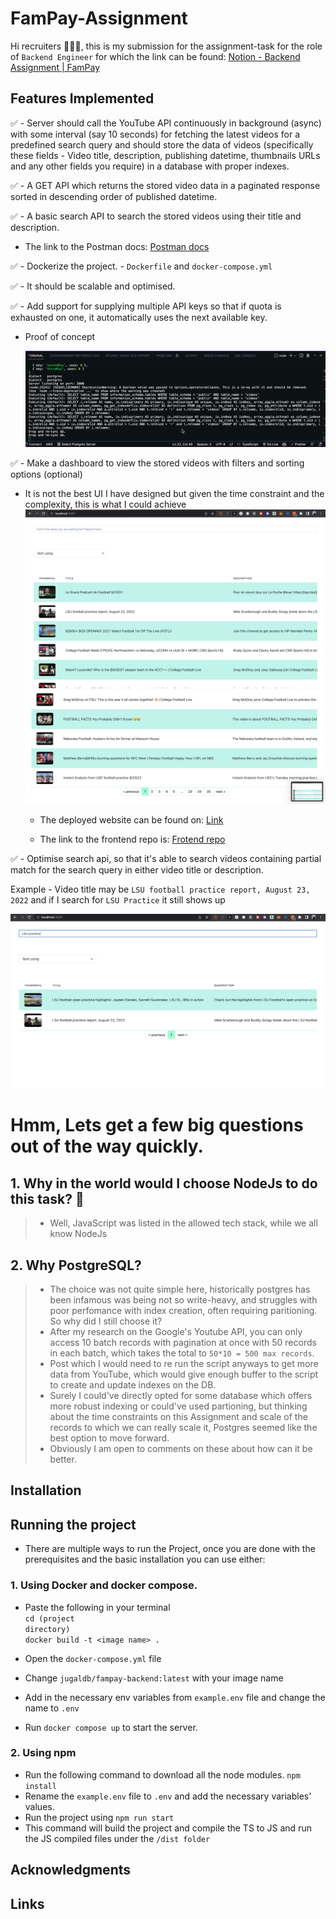 # FamPay-Assignment

Hi recruiters 🙋🏻‍♂️, this is my submission for the assignment-task for the role of ```Backend Engineer``` for which the link can be found: [Notion - Backend Assignment | FamPay](https://www.notion.so/fampay/Backend-Assignment-FamPay-32aa100dbd8a4479878f174ad8f9d990)
## Features Implemented

✅ -  Server should call the YouTube API continuously in background (async) with some interval (say 10 seconds) for fetching the latest videos for a predefined search query and should store the data of videos (specifically these fields - Video title, description, publishing datetime, thumbnails URLs and any other fields you require) in a database with proper indexes.
 
✅ - A GET API which returns the stored video data in a paginated response sorted in descending order of published datetime.

✅ - A basic search API to search the stored videos using their title and description.

- The link to the Postman docs: [Postman docs](https://documenter.getpostman.com/view/10968840/VUqrPd4s)

✅ - Dockerize the project. - ```Dockerfile``` and ```docker-compose.yml```

✅ - It should be scalable and optimised.

✅ - Add support for supplying multiple API keys so that if quota is exhausted on one, it automatically uses the next available key.
- Proof of concept

  ![Demo](./assets/proof-of-concept.gif)


✅ - Make a dashboard to view the stored videos with filters and sorting options (optional)

- It is not the best UI I have designed but given the time constraint and the complexity, this is what I could achieve
  ![Demo](./assets/Home-page-1.png)
  ![Demo](./assets/Home-Page-2.png)


  - The deployed website can be found on: [Link](https://fampay-task.jugaldb.com)

  - The link to the frontend repo is: [Frotend repo](https://github.com/jugaldb/fampay-assignment-frontend)



✅ - Optimise search api, so that it's able to search videos containing partial match for the search query in either video title or description.

  Example - Video title may be ```LSU football practice report, August 23, 2022``` and if I search for ```LSU Practice``` it still shows up

  ![Demo](./assets/search-optimisation.png)

# Hmm, Lets get a few big questions out of the way quickly. 

## 1. Why in the world would I choose NodeJs to do this task? 🤯

>- Well, JavaScript was listed in the allowed tech stack, while we all know NodeJs


## 2. Why PostgreSQL? 

>- The choice was not quite simple here, historically postgres has been infamous was being not so write-heavy, and struggles with poor perfomance with index creation, often requiring paritioning. So why did I still choose it? 
>-  After my research on the Google's Youtube API, you can only access 10 batch records with pagination at once with 50 records in each batch, which takes the total to ```50*10 = 500 max records```. 
>-  Post which I would need to re run the script anyways to get more data from YouTube, which would give enough buffer to the script to create and update indexes on the DB.
>-  Surely I could've directly opted for some database which offers more robust indexing or could've used partioning, but thinking about the time constraints on this Assignment and scale of the records to which we can really scale it, Postgres seemed like the best option to move forward.
>-  Obviously I am open to comments on these about how can it be better. 

## Installation
## Running the project
- There are multiple ways to run the Project, once you are done with the prerequisites and the basic installation you can use either:

### 1. Using Docker and docker compose.
- Paste the following in your terminal <br>
<code>cd (project directory)</code><br>
```docker build -t <image name> .```<br>

- Open the ```docker-compose.yml``` file <br>
- Change ```jugaldb/fampay-backend:latest``` with your  image name
- Add in the necessary env variables from ```example.env``` file and change the name to ```.env```
- Run ```docker compose up``` to start the server.


### 2. Using npm

- Run the following command to download all the node modules.
```npm install```
- Rename the ```example.env``` file to ```.env``` and add the necessary variables' values.
- Run the project using 
```npm run start```
- This command will build the project and compile the TS to JS and run the JS compiled files under the ```/dist folder```

## Acknowledgments 
## Links